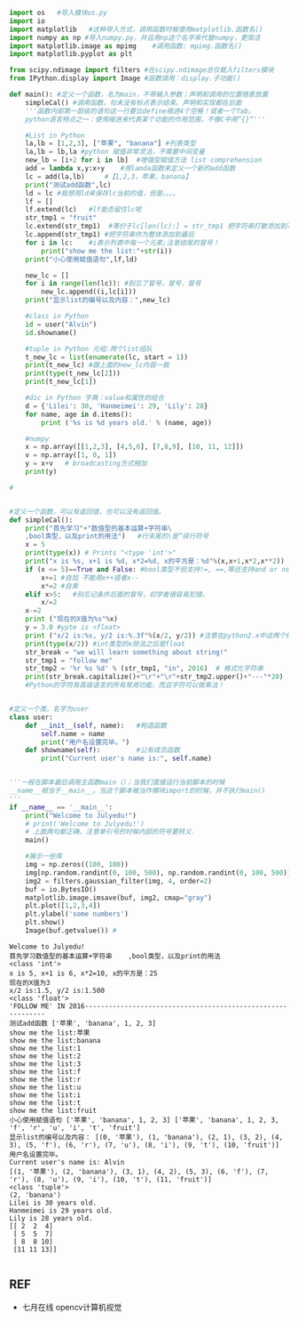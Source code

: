 

```python
import os   #导入模块os.py
import io
import matplotlib   #这种导入方式，调用函数时候使用matplotlib.函数名()
import numpy as np #导入numpy.py，并且用np这个名字来代替numpy，更简洁
import matplotlib.image as mpimg    #调用函数: mpimg.函数名()
import matplotlib.pyplot as plt

from scipy.ndimage import filters #在scipy.ndimage总仅载入filters模块
from IPython.display import Image #函数调用：display.子功能()

```


```python
def main(): #定义一个函数，名为main，不带输入参数；声明和调用的位置随意放置
    simpleCal() #调用函数，句末没有标点表示结束。声明和实现都在后面
    '''函数内部第一层级的语句这一行要比define缩进4个空格！或者一个Tab。
    python语言特点之一：使用缩进来代表某个功能的作用范围，不像C中用”{}“'''

    #List in Python
    la,lb = [1,2,3], ["苹果", "banana"] #列表类型
    la,lb = lb,la #python 赋值非常灵活，不需要中间变量
    new_lb = [i+2 for i in lb]  #增强型赋值方法 list comprehension
    add = lambda x,y:x+y    #用lamda函数来定义一个新的add函数
    lc = add(la,lb)     #【1,2,3，苹果，banana】
    print("测试add函数",lc)
    ld = lc #我想用ld来保存lc当前的值，但是。。。。
    lf = []
    lf.extend(lc)   #lf能否留住lc呢
    str_tmp1 = "fruit"
    lc.extend(str_tmp1)  #等价于lc[len(lc):] = str_tmp1 把字符串打散添加到list末尾
    lc.append(str_tmp1) #把字符串作为整体添加到最后
    for i in lc:    #i表示列表中每一个元素;注意结尾的冒号！
        print("show me the list:"+str(i))
    print("小心使用赋值语句",lf,ld)

    new_lc = []
    for i in range(len(lc)): #别忘了冒号，冒号，冒号
        new_lc.append((i,lc[i]))
    print("显示list的编号以及内容：",new_lc)

    #class in Python
    id = user("Alvin")
    id.showname()

    #tuple in Python 元组:两个list组队
    t_new_lc = list(enumerate(lc, start = 1))
    print(t_new_lc) #跟上面的new_lc内容一致
    print(type(t_new_lc[2]))
    print(t_new_lc[1])

    #dic in Python 字典：value和属性的组合
    d = {'Lilei': 30, 'Hanmeimei': 29, 'Lily': 28}
    for name, age in d.items():
        print ('%s is %d years old.' % (name, age))

    #numpy
    x = np.array([[1,2,3], [4,5,6], [7,8,9], [10, 11, 12]])
    v = np.array([1, 0, 1])
    y = x+v   # broadcasting方式相加
    print(y)

#
```


```python

#定义一个函数，可以有返回值，也可以没有返回值。
def simpleCal():
    print("首先学习"+"数值型的基本运算+字符串\
    ,bool类型，以及print的用法")   #行末尾的\是“续行符号
    x = 5
    print(type(x)) # Prints "<type 'int'>"
    print("x is %s, x+1 is %d, x*2=%d, x的平方是：%d"%(x,x+1,x*2,x**2))
    if (x <= 5)==True and False: #bool类型不但支持!=, ==,等还支持and or not的表达
        x+=1 #自加 不能用x++或者x--
        x*=2 #自乘
    elif x>5:   #别忘记条件后面的冒号，初学者很容易犯错。
        x/=2
    x-=2
    print ("现在的X值为%s"%x)
    y = 3.0 #ypte is <float>
    print ("x/2 is:%s, y/2 is:%.3f"%(x/2, y/2)) #注意在python2.x中这两个结果不同
    print(type(x/2)) #int类型的x除法之后是float
    str_break = "we will learn something about string!"
    str_tmp1 = "follow me"
    str_tmp2 = '%r %s %d' % (str_tmp1, "in", 2016)  # 格式化字符串
    print(str_break.capitalize()+"\r"+"\r"+str_tmp2.upper()+"---"*20)
    #Python的字符有高级语言的所有常用功能，而且字符可以做乘法！

```


```python

#定义一个类，名字为user
class user:
    def __init__(self, name):   #构造函数
        self.name = name
        print("用户名设置完毕。")
    def showname(self):         #公有成员函数
        print("Current user's name is:", self.name)

```


```python

'''一般在脚本最后调用主函数main（）；当我们直接运行当前脚本的时候
__name__相当于__main__。当这个脚本被当作模块import的时候，并不执行main()
'''
if __name__ == '__main__':
    print("Welcome to Julyedu!")
    # print('Welcome to Julyedu!')
    # 上面两句都正确，注意单引号的时候内部的符号要转义.
    main()

    #展示一些库
    img = np.zeros((100, 100))
    img[np.random.randint(0, 100, 500), np.random.randint(0, 100, 500)] = 255
    img2 = filters.gaussian_filter(img, 4, order=2)
    buf = io.BytesIO()
    matplotlib.image.imsave(buf, img2, cmap="gray")
    plt.plot([1,2,3,4])
    plt.ylabel('some numbers')
    plt.show()
    Image(buf.getvalue()) #
```

    Welcome to Julyedu!
    首先学习数值型的基本运算+字符串    ,bool类型，以及print的用法
    <class 'int'>
    x is 5, x+1 is 6, x*2=10, x的平方是：25
    现在的X值为3
    x/2 is:1.5, y/2 is:1.500
    <class 'float'>
    'FOLLOW ME' IN 2016------------------------------------------------------------
    测试add函数 ['苹果', 'banana', 1, 2, 3]
    show me the list:苹果
    show me the list:banana
    show me the list:1
    show me the list:2
    show me the list:3
    show me the list:f
    show me the list:r
    show me the list:u
    show me the list:i
    show me the list:t
    show me the list:fruit
    小心使用赋值语句 ['苹果', 'banana', 1, 2, 3] ['苹果', 'banana', 1, 2, 3, 'f', 'r', 'u', 'i', 't', 'fruit']
    显示list的编号以及内容： [(0, '苹果'), (1, 'banana'), (2, 1), (3, 2), (4, 3), (5, 'f'), (6, 'r'), (7, 'u'), (8, 'i'), (9, 't'), (10, 'fruit')]
    用户名设置完毕。
    Current user's name is: Alvin
    [(1, '苹果'), (2, 'banana'), (3, 1), (4, 2), (5, 3), (6, 'f'), (7, 'r'), (8, 'u'), (9, 'i'), (10, 't'), (11, 'fruit')]
    <class 'tuple'>
    (2, 'banana')
    Lilei is 30 years old.
    Hanmeimei is 29 years old.
    Lily is 28 years old.
    [[ 2  2  4]
     [ 5  5  7]
     [ 8  8 10]
     [11 11 13]]

```python

```






## REF

- 七月在线 opencv计算机视觉
